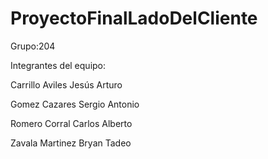 # ProyectoFinalLadoDelCliente
Grupo:204

Integrantes del equipo:

Carrillo Aviles Jesús Arturo

Gomez Cazares Sergio Antonio

Romero Corral Carlos Alberto

Zavala Martinez Bryan Tadeo
